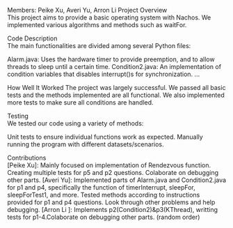 Members: Peike Xu, Averi Yu, Arron Li 
Project Overview  
This project aims to provide a basic operating system with Nachos. We implemented various algorithms and methods such as waitFor.

Code Description  
The main functionalities are divided among several Python files:

Alarm.java: Uses the hardware timer to provide preemption, and to allow threads to sleep until a certain time.
Condition2.java: An implementation of condition variables that disables interrupt()s for synchronization.
...

How Well It Worked
The project was largely successful. We passed all basic tests and the methods implemented are all functional. We also implemented more tests to make sure all conditions are handled. 

Testing  
We tested our code using a variety of methods:

Unit tests to ensure individual functions work as expected.
Manually running the program with different datasets/scenarios.

Contributions  
[Peike Xu]: Mainly focused on implementation of Rendezvous function. Creating multiple tests for p5 and p2 questions. Colaborate on debugging other parts.
[Averi Yu]: Implemented parts of Alarm.java and Condition2.java for p1 and p4, specifically the function of timerInterrupt, sleepFor, sleepForTest1, and more. Tested methods according to instructions provided for p1 and p4 questions. Look through other problems and help debugging. 
[Arron Li ]: Implements p2(Condition2)&p3(KThread), writting tests for p1-4.Colaborate on debugging other parts.
(random order)

